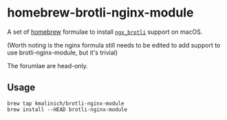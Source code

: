 homebrew-brotli-nginx-module
=====================

A set of [homebrew](https://github.com/Homebrew/brew) formulae to install [`ngx_brotli`](https://github.com/google/ngx_brotli) support on macOS.  

(Worth noting is the nginx formula still needs to be edited to add support to use brotli-nginx-module, but it's trivial)  

The forumlae are head-only.  

## Usage

    brew tap kmalinich/brotli-nginx-module
    brew install --HEAD brotli-nginx-module

